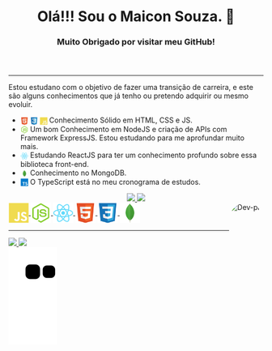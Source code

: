 <header>
    <h1>Olá!!! Sou o Maicon Souza. 👋</h1>
    <h3>Muito Obrigado por visitar meu GitHub!</h3>
</header>
  <hr />
  
<main>
    <section>
        <p>
            Estou estudano com o objetivo de fazer uma transição de carreira, e este são alguns 
            conhecimentos que já tenho ou pretendo adquirir ou mesmo evoluir.
        </p>
        <ul>
            <li>
                <img 
                    align="center" 
                    alt="Maicon-HTML"  
                    width="15" 
                    src="https://raw.githubusercontent.com/devicons/devicon/master/icons/html5/html5-original.svg"
                />
                <img 
                    align="center" 
                    alt="Maicon-CSS"  
                    width="15" 
                    src="https://raw.githubusercontent.com/devicons/devicon/master/icons/css3/css3-original.svg"
                />
                <img 
                    align="center" 
                    alt="Maicon-Js" 
                    width="15" 
                    src="https://raw.githubusercontent.com/devicons/devicon/master/icons/javascript/javascript-plain.svg"
                />
                <span>Conhecimento Sólido em HTML, CSS e JS.</span>
            </li>
            <li>
                <img 
                    align="center" 
                    alt="Maicon-NodeJS" 
                    width="15" 
                    src="https://raw.githubusercontent.com/devicons/devicon/master/icons/nodejs/nodejs-original.svg"
                />
                <span>Um bom Conhecimento em NodeJS e criação de APIs com Framework ExpressJS. Estou estudando para me aprofundar muito mais.</span>
            </li>
            <li>
                <img 
                    align="center" 
                    alt="Maicon-React" 
                    width="15" 
                    src="https://raw.githubusercontent.com/devicons/devicon/master/icons/react/react-original.svg"
                />
                <span>Estudando ReactJS para ter um  conhecimento profundo sobre essa biblioteca front-end.</span>
            </li>
          <li>
                <img 
                    align="center" 
                    alt="Maicon-MongoDB" 
                    width="15" 
                    src="https://raw.githubusercontent.com/devicons/devicon/master/icons/mongodb/mongodb-original.svg"
                />
                <span>Conhecimento no MongoDB.</span>
            </li>
            <li>
                <img 
                    align="center" 
                    alt="Maicon-Ts" 
                    width="15" 
                src="https://raw.githubusercontent.com/devicons/devicon/master/icons/typescript/typescript-plain.svg"
                />
                <span>O TypeScript está no meu cronograma de estudos.</span>
            </li>
        </ul>
    </section>
  <section>
        <div align="center">
            <a href="https://github.com/MaiconDeSouza">
            <img 
                height="150rem" 
                src="https://github-readme-stats.vercel.app/api?username=maiconDeSouza&show_icons=true&theme=dracula&include_all_commits=true&count_private=true"
            />
            <img 
                height="150rem" 
                src="https://github-readme-stats.vercel.app/api/top-langs/?username=maiconDeSouza&layout=compact&langs_count=10&theme=dracula"
            />
          </div>
    </section>
    <section>
        <div>
            <img 
                align="center" 
                alt="Maicon-Js" 
                width="40" 
                src="https://raw.githubusercontent.com/devicons/devicon/master/icons/javascript/javascript-plain.svg"
            />
            <img 
                align="center" 
                alt="Maicon-Ts" 
                width="40" 
                src="https://raw.githubusercontent.com/devicons/devicon/master/icons/nodejs/nodejs-original.svg"
            />
            <img 
                align="center" 
                alt="Maicon-React" 
                width="40" 
                src="https://raw.githubusercontent.com/devicons/devicon/master/icons/react/react-original.svg"
            />
            <img 
                align="center" 
                alt="Maicon-HTML" 
                width="40" 
                src="https://raw.githubusercontent.com/devicons/devicon/master/icons/html5/html5-original.svg"
            />
            <img 
                align="center" 
                alt="Maicon-CSS" 
                width="40" 
                src="https://raw.githubusercontent.com/devicons/devicon/master/icons/css3/css3-original.svg"
            />
            <img 
                align="center" 
                alt="Maicon-Mongo" 
                width="40" 
                src="https://raw.githubusercontent.com/devicons/devicon/master/icons/mongodb/mongodb-original.svg"
            />
            <img 
                align="right" 
                alt="Dev-pic" 
                height="150" 
                style="border-radius:50px;" 
                src="https://images.unsplash.com/photo-1528901166007-3784c7dd3653?ixlib=rb-1.2.1&ixid=MnwxMjA3fDB8MHxwaG90by1wYWdlfHx8fGVufDB8fHx8&auto=format&fit=crop&w=870&q=80"
            />
          </div>
    </section>
</main>
  <hr/>
<footer>
    <section>
        <div> 
            <a 
                href = "mailto:maicon_souza09@hotmail.com">
                <img 
                    src="https://img.shields.io/badge/-Email-%23333?style=for-the-badge&logo=email&logoColor=white" 
                    target="_blank"
                />
           </a>
            <a 
                href="" 
                target="_blank">
                <img 
                    src="https://img.shields.io/badge/-LinkedIn-%230077B5?style=for-the-badge&logo=linkedin&logoColor=white" 
                    target="_blank"
                />
            </a>        
        </div>
    </section>
    <section>
        <img 
            src="https://github.com/maiconDeSouza/maiconDeSouza/blob/output/github-contribution-grid-snake.svg" 
            alt="Snake Animado"
        />
    </section>
</footer>

